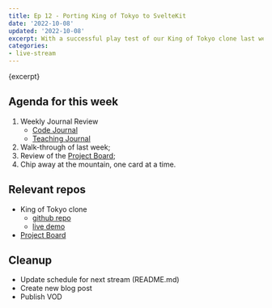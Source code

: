 ```yaml
---
title: Ep 12 - Porting King of Tokyo to SvelteKit
date: '2022-10-08'
updated: '2022-10-08'
excerpt: With a successful play test of our King of Tokyo clone last week, it's now time to begin porting the code to SvelteKit!
categories: 
- live-stream
---
```

{excerpt}

## Agenda for this week
1. Weekly Journal Review
    - [Code Journal](https://acidtone.github.io/code-journal/)
    - [Teaching Journal](https://acidtone.github.io/teaching-journal/)
2. Walk-through of last week;
3. Review of the [Project Board](https://github.com/orgs/browsertherapy/projects/4/);
4. Chip away at the mountain, one card at a time.

## Relevant repos
- King of Tokyo clone
    - [github repo](https://github.com/browsertherapy/king-of-tokyo-clone/)
    - [live demo](https://browsertherapy.github.io/king-of-tokyo-clone/)
- [Project Board](https://github.com/orgs/browsertherapy/projects/4/)

## Cleanup
- Update schedule for next stream (README.md)
- Create new blog post
- Publish VOD